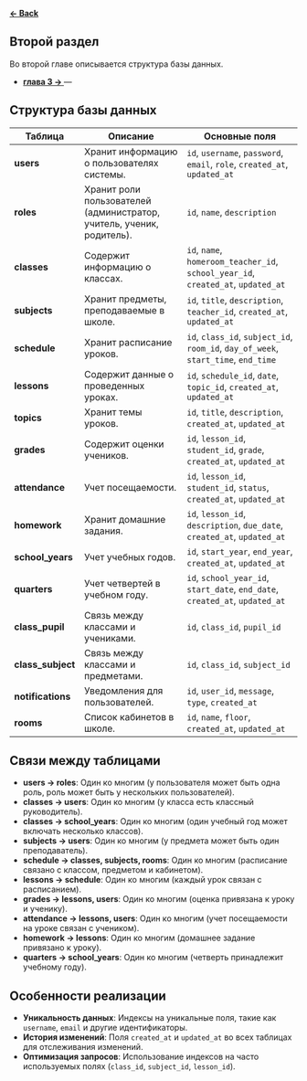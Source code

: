 **[← Back](./README.md)**
## Второй раздел
Во второй главе описывается структура базы данных.

- **[глава 3 -> ](/ApplicationDescription/FirstSection/SecondScreen/README.md)** — 

## Структура базы данных

| **Таблица**         | **Описание**                                                                                   | **Основные поля**                                                                                                                                                          |
|---------------------|-----------------------------------------------------------------------------------------------|-------------------------------------------------------------------------------------------------------------------------------------------------------------------------|
| **users**           | Хранит информацию о пользователях системы.                                                    | `id`, `username`, `password`, `email`, `role`, `created_at`, `updated_at`                                                                                               |
| **roles**           | Хранит роли пользователей (администратор, учитель, ученик, родитель).                         | `id`, `name`, `description`                                                                                                                                              |
| **classes**         | Содержит информацию о классах.                                                                | `id`, `name`, `homeroom_teacher_id`, `school_year_id`, `created_at`, `updated_at`                                                                                        |
| **subjects**        | Хранит предметы, преподаваемые в школе.                                                       | `id`, `title`, `description`, `teacher_id`, `created_at`, `updated_at`                                                                                                   |
| **schedule**        | Хранит расписание уроков.                                                                     | `id`, `class_id`, `subject_id`, `room_id`, `day_of_week`, `start_time`, `end_time`                                                                                       |
| **lessons**         | Содержит данные о проведенных уроках.                                                         | `id`, `schedule_id`, `date`, `topic_id`, `created_at`, `updated_at`                                                                                                      |
| **topics**          | Хранит темы уроков.                                                                           | `id`, `title`, `description`, `created_at`, `updated_at`                                                                                                                 |
| **grades**          | Содержит оценки учеников.                                                                     | `id`, `lesson_id`, `student_id`, `grade`, `created_at`, `updated_at`                                                                                                     |
| **attendance**      | Учет посещаемости.                                                                            | `id`, `lesson_id`, `student_id`, `status`, `created_at`, `updated_at`                                                                                                    |
| **homework**        | Хранит домашние задания.                                                                      | `id`, `lesson_id`, `description`, `due_date`, `created_at`, `updated_at`                                                                                                |
| **school_years**    | Учет учебных годов.                                                                           | `id`, `start_year`, `end_year`, `created_at`, `updated_at`                                                                                                               |
| **quarters**        | Учет четвертей в учебном году.                                                                | `id`, `school_year_id`, `start_date`, `end_date`, `created_at`, `updated_at`                                                                                            |
| **class_pupil**     | Связь между классами и учениками.                                                             | `id`, `class_id`, `pupil_id`                                                                                                                                             |
| **class_subject**   | Связь между классами и предметами.                                                            | `id`, `class_id`, `subject_id`                                                                                                                                           |
| **notifications**   | Уведомления для пользователей.                                                               | `id`, `user_id`, `message`, `type`, `created_at`                                                                                                                         |
| **rooms**           | Список кабинетов в школе.                                                                     | `id`, `name`, `floor`, `created_at`, `updated_at`                                                                                                                        |

## Связи между таблицами

- **users → roles**: Один ко многим (у пользователя может быть одна роль, роль может быть у нескольких пользователей).
- **classes → users**: Один ко многим (у класса есть классный руководитель).
- **classes → school_years**: Один ко многим (один учебный год может включать несколько классов).
- **subjects → users**: Один ко многим (у предмета может быть один преподаватель).
- **schedule → classes, subjects, rooms**: Один ко многим (расписание связано с классом, предметом и кабинетом).
- **lessons → schedule**: Один ко многим (каждый урок связан с расписанием).
- **grades → lessons, users**: Один ко многим (оценка привязана к уроку и ученику).
- **attendance → lessons, users**: Один ко многим (учет посещаемости на уроке связан с учеником).
- **homework → lessons**: Один ко многим (домашнее задание привязано к уроку).
- **quarters → school_years**: Один ко многим (четверть принадлежит учебному году).

## Особенности реализации

- **Уникальность данных**: Индексы на уникальные поля, такие как `username`, `email` и другие идентификаторы.
- **История изменений**: Поля `created_at` и `updated_at` во всех таблицах для отслеживания изменений.
- **Оптимизация запросов**: Использование индексов на часто используемых полях (`class_id`, `subject_id`, `lesson_id`).


